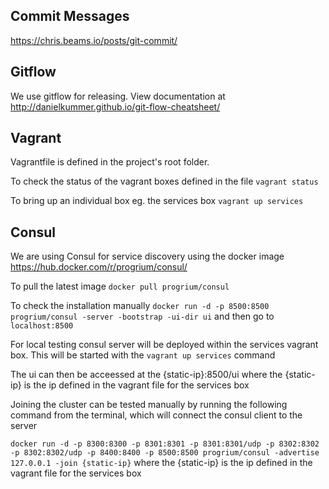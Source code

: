 ## Commit Messages
https://chris.beams.io/posts/git-commit/

## Gitflow
We use gitflow for releasing. View documentation at http://danielkummer.github.io/git-flow-cheatsheet/

## Vagrant
Vagrantfile is defined in the project's root folder.

To check the status of the vagrant boxes defined in the file `vagrant status`

To bring up an individual box eg. the services box `vagrant up services`

## Consul
We are using Consul for service discovery using the docker image https://hub.docker.com/r/progrium/consul/

To pull the latest image `docker pull progrium/consul`

To check the installation manually `docker run -d -p 8500:8500 progrium/consul -server -bootstrap -ui-dir ui` and then go to `localhost:8500`

For local testing consul server will be deployed within the services vagrant box. This will be started with the `vagrant up services` command

The ui can then be acceessed at the {static-ip}:8500/ui where the {static-ip} is the ip defined in the vagrant file for the services box

Joining the cluster can be tested manually by running the following command from the terminal, which will connect the consul client to the server

`docker run -d -p 8300:8300 -p 8301:8301 -p 8301:8301/udp -p 8302:8302 -p 8302:8302/udp -p 8400:8400 -p 8500:8500 progrium/consul -advertise 127.0.0.1 -join {static-ip}` 
where the {static-ip} is the ip defined in the vagrant file for the services box